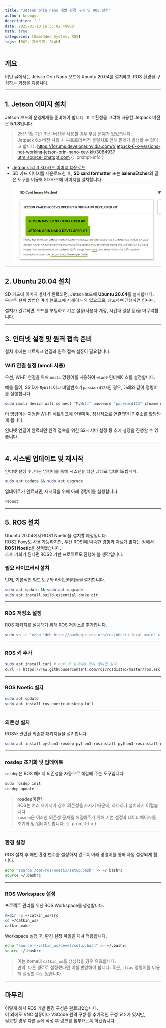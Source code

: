 ```yaml
---
title: "Jetson orin nano 개발 환경 구성 및 ROS 설치"
author: knowgyu
description: " "
date: 2025-01-10 16:35:02 +0900
math: true
categories: [Embedded System, ROS]
tags: [ROS, 자율주행, SLAM]
---
```


## 개요

이번 글에서는 Jetson Orin Nano 보드에 Ubuntu 20.04를 설치하고, ROS 환경을 구성하는 과정을 다룹니다.  

---

## 1. Jetson 이미지 설치

Jetson 보드의 운영체제를 준비해야 합니다.  ㅎ
호환성을 고려해 사용할 Jetpack 버전은 **5.1.3**입니다.

> 25년 1월 기준 최신 버전을 사용할 경우 부팅 문제가 있었습니다.  
> Jetpack 6.x 버전 사용 시 부트로더 버전 불일치로 인해 문제가 발생할 수 있다고 합니다.
> https://forums.developer.nvidia.com/t/jetpack-6-x-versions-not-working-jetson-orin-nano-dev-kit/308493?utm_source=chatgpt.com
{: .prompt-info }


- [Jetpack 5.1.3 SD 카드 이미지 다운로드](https://developer.nvidia.com/embedded/jetpack-sdk-513)
- SD 카드 이미지를 다운로드한 후, **SD card formatter** 또는 **balenaEtcher**와 같은 도구를 이용해 SD 카드에 이미지를 설치합니다.
![download](/assets/img/ros/ros10.png)

---

## 2. Ubuntu 20.04 설치

SD 카드에 이미지 설치가 완료되면, Jetson 보드에 **Ubuntu 20.04**를 설치합니다.  
우분투 설치 방법은 여러 블로그에 자세히 나와 있으므로, 참고하여 진행하면 됩니다.

설치가 완료되면, 보드를 부팅하고 기본 설정(사용자 계정, 시간대 설정 등)을 마무리합니다.

---

## 3. 인터넷 설정 및 원격 접속 준비

설치 후에는 네트워크 연결과 원격 접속 설정이 필요합니다.

### Wifi 연결 설정 (nmcli 사용)

우선, Wi-Fi 연결을 위해 `nmcli` 명령어를 사용하여 `wlan0` 인터페이스를 설정합니다.

예를 들어, SSID가 `MyWifi`이고 비밀번호가 `password123`인 경우, 아래와 같이 명령어를 실행합니다.

```bash
sudo nmcli device wifi connect "MyWifi" password "password123" ifname wlan0
```

이 명령어는 지정한 Wi-Fi 네트워크에 연결하며, 정상적으로 연결되면 IP 주소를 할당받게 됩니다.

인터넷 연결이 완료되면 원격 접속을 위한 SSH 서버 설정 등 추가 설정을 진행할 수 있습니다.

---

## 4. 시스템 업데이트 및 재시작

인터넷 설정 후, 다음 명령어를 통해 시스템을 최신 상태로 업데이트합니다.

```bash
sudo apt update && sudo apt upgrade
```

업데이트가 완료되면, 재시작을 위해 아래 명령어를 실행합니다.

```bash
reboot
```

---

## 5. ROS 설치

Ubuntu 20.04에서 ROS1 Noetic을 설치할 예정입니다.  
ROS2 Foxy도 사용 가능하지만, 우선 ROS1에 익숙한 경험과 자료가 많다는 점에서 **ROS1 Noetic**을 선택했습니다.  
추후 기회가 된다면 ROS2 기반 프로젝트도 진행해 볼 생각입니다.

### 필요 라이브러리 설치

먼저, 기본적인 빌드 도구와 라이브러리들을 설치합니다.

```bash
sudo apt update && sudo apt upgrade
sudo apt install build-essential cmake git
```

---

### ROS 저장소 설정

ROS 패키지를 설치하기 위해 ROS 저장소를 추가합니다.

```bash
sudo sh -c 'echo "deb http://packages.ros.org/ros/ubuntu focal main" > /etc/apt/sources.list.d/ros-latest.list'
```

---

### ROS 키 추가

```bash
sudo apt install curl # curl이 설치되어 있지 않다면 설치
curl -s https://raw.githubusercontent.com/ros/rosdistro/master/ros.asc | sudo apt-key add -
```

---

### ROS Noetic 설치

```bash
sudo apt update
sudo apt install ros-noetic-desktop-full
```

---

### 의존성 설치

ROS와 관련된 의존성 패키지들을 설치합니다.

```bash
sudo apt install python3-rosdep python3-rosinstall python3-rosinstall-generator python3-wstool build-essential
```

---

### rosdep 초기화 및 업데이트

`rosdep`은 ROS 패키지 의존성을 자동으로 해결해 주는 도구입니다.

```bash
sudo rosdep init
rosdep update
```

> **rosdep이란?**  
> ROS는 여러 패키지가 상호 의존성을 가지기 때문에, 하나하나 설치하기 어렵습니다.  
> `rosdep`은 이러한 의존성 문제를 해결해주기 위해 기본 설정과 데이터베이스를 초기화 및 업데이트합니다.
{: .prompt-tip }  

---

### 환경 설정

ROS 설치 후 매번 환경 변수를 설정하지 않도록 아래 명령어를 통해 자동 설정되게 합니다.

```bash
echo "source /opt/ros/noetic/setup.bash" >> ~/.bashrc
source ~/.bashrc
```

---

### ROS Workspace 설정

프로젝트 관리를 위한 ROS Workspace를 생성합니다.

```bash
mkdir -p ~/catkin_ws/src
cd ~/catkin_ws/
catkin_make
```

Workspace 설정 후, 환경 설정 파일을 다시 적용합니다.

```bash
echo "source ~/catkin_ws/devel/setup.bash" >> ~/.bashrc
source ~/.bashrc
```

> 이는 home에 `catkin_ws`를 생성했을 경우 유효합니다.  
> 만약, 다른 경로로 설정했다면 이를 반영해야 합니다.
> 혹은, `alias` 명령어를 이용해 설정할 수도 있습니다.  

---

## 마무리

이렇게 해서 ROS 개발 환경 구성은 완료되었습니다.  
이 외에도 VNC 설정이나 VSCode 원격 구성 등 추가적인 구성 요소가 있지만,  
필요할 경우 다른 글에 작성 후 링크를 첨부하도록 하겠습니다.  

